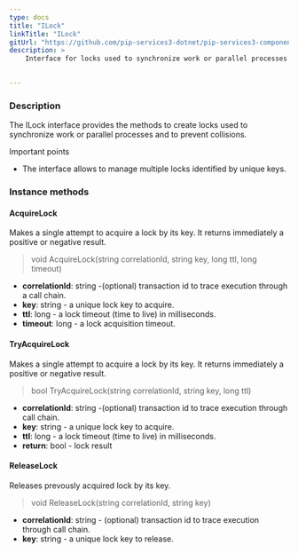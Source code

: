 ```yaml
---
type: docs
title: "ILock"
linkTitle: "ILock"
gitUrl: "https://github.com/pip-services3-dotnet/pip-services3-components-dotnet"
description: >
    Interface for locks used to synchronize work or parallel processes and to prevent collisions.

    
---
```


### Description

The ILock interface provides the methods to create locks used to synchronize work or parallel processes and to prevent collisions.

Important points

- The interface allows to manage multiple locks identified by unique keys. 

### Instance methods

#### AcquireLock
Makes a single attempt to acquire a lock by its key.
It returns immediately a positive or negative result.

> void AcquireLock(string correlationId, string key, long ttl, long timeout)

- **correlationId**: string -(optional) transaction id to trace execution through a call chain. 
- **key**: string - a unique lock key to acquire.
- **ttl**: long - a lock timeout (time to live) in milliseconds.
- **timeout**: long - a lock acquisition timeout.



#### TryAcquireLock
Makes a single attempt to acquire a lock by its key.
It returns immediately a positive or negative result.

> bool TryAcquireLock(string correlationId, string key, long ttl)

- **correlationId**: string -(optional) transaction id to trace execution through call chain. 
- **key**: string - a unique lock key to acquire.
- **ttl**: long - a lock timeout (time to live) in milliseconds.
- **return**: bool - lock result


#### ReleaseLock
Releases prevously acquired lock by its key.

> void ReleaseLock(string correlationId, string key)

- **correlationId**: string - (optional) transaction id to trace execution through call chain.
- **key**: string - a unique lock key to release.
